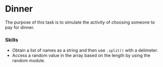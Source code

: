 # Dinner
The purpose of this task is to simulate the activity of choosing someone to pay for dinner.

### Skills
- Obtain a list of names as a string and then use `.split()` with a delimeter.
- Access a random value in the array based on the length by using the random module.
